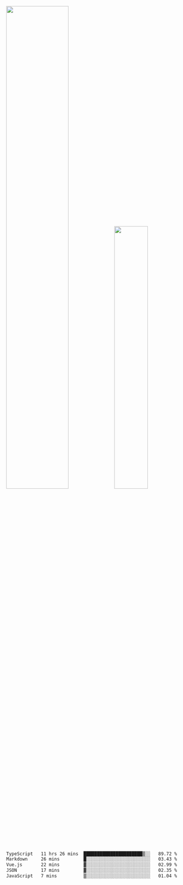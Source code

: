 <img align="" width="57.5%" src="https://github-readme-stats.vercel.app/api?username=Dream4ever&hide_title=true&hide_border=true&count_private=true&show_icons=true&include_all_commits=true&line_height=21" /><img align="" width="42.4%" src="https://github-readme-stats.vercel.app/api/top-langs/?username=Dream4ever&hide_title=true&count_private=true&show_icons=true&langs_count=6&hide_border=true&layout=compact" />

<!--START_SECTION:waka-->

```txt
TypeScript   11 hrs 26 mins  ██████████████████████▒░░   89.72 %
Markdown     26 mins         █░░░░░░░░░░░░░░░░░░░░░░░░   03.43 %
Vue.js       22 mins         ▓░░░░░░░░░░░░░░░░░░░░░░░░   02.99 %
JSON         17 mins         ▓░░░░░░░░░░░░░░░░░░░░░░░░   02.35 %
JavaScript   7 mins          ▒░░░░░░░░░░░░░░░░░░░░░░░░   01.04 %
```

<!--END_SECTION:waka-->
